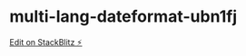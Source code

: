 # multi-lang-dateformat-ubn1fj

[Edit on StackBlitz ⚡️](https://stackblitz.com/edit/multi-lang-dateformat-ubn1fj)